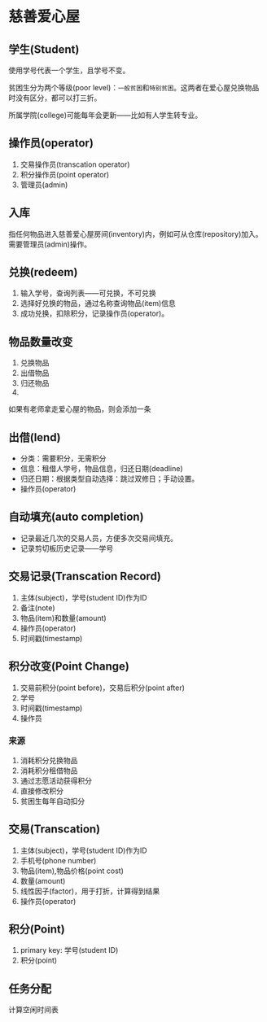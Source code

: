# 慈善爱心屋

## 学生(Student)

使用学号代表一个学生，且学号不变。

贫困生分为两个等级(poor level)：`一般贫困`和`特别贫困`。这两者在爱心屋兑换物品时没有区分，都可以打三折。

所属学院(college)可能每年会更新——比如有人学生转专业。

## 操作员(operator)

1. 交易操作员(transcation operator)
2. 积分操作员(point operator)
3. 管理员(admin)

## 入库

指任何物品进入慈善爱心屋房间(inventory)内，例如可从仓库(repository)加入。
需要管理员(admin)操作。

## 兑换(redeem)

1. 输入学号，查询列表——可兑换，不可兑换
2. 选择好兑换的物品，通过名称查询物品(item)信息
3. 成功兑换，扣除积分，记录操作员(operator)。

## 物品数量改变

1. 兑换物品
2. 出借物品
3. 归还物品
4. 

如果有老师拿走爱心屋的物品，则会添加一条

## 出借(lend)

- 分类：需要积分，无需积分
- 信息：租借人学号，物品信息，归还日期(deadline)
- 归还日期：根据类型自动选择：跳过双修日；手动设置。
- 操作员(operator)

## 自动填充(auto completion)

- 记录最近几次的交易人员，方便多次交易间填充。
- 记录剪切板历史记录——学号

## 交易记录(Transcation Record)

1. 主体(subject)，学号(student ID)作为ID
2. 备注(note)
3. 物品(item)和数量(amount)
4. 操作员(operator)
5. 时间戳(timestamp)

## 积分改变(Point Change)

1. 交易前积分(point before)，交易后积分(point after)
2. 学号
3. 时间戳(timestamp)
4. 操作员

### 来源

1. 消耗积分兑换物品
2. 消耗积分租借物品
3. 通过志愿活动获得积分
4. 直接修改积分
5. 贫困生每年自动扣分

## 交易(Transcation)

1. 主体(subject)，学号(student ID)作为ID
2. 手机号(phone number)
3. 物品(item),物品价格(point cost)
4. 数量(amount)
5. 线性因子(factor)，用于打折，计算得到结果
6. 操作员(operator)

## 积分(Point)

1. primary key: 学号(student ID)
2. 积分(point)

## 任务分配

计算空闲时间表

